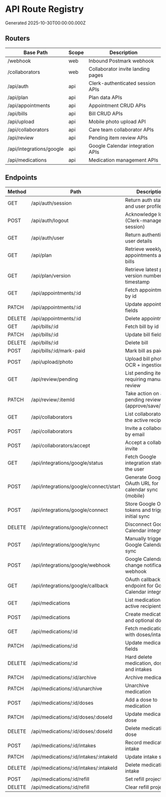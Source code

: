 # API Route Registry

Generated 2025-10-30T00:00:00.000Z

## Routers

| Base Path | Scope | Description |
| --- | --- | --- |
| /webhook | web | Inbound Postmark webhook |
| /collaborators | web | Collaborator invite landing pages |
| /api/auth | api | Clerk-authenticated session APIs |
| /api/plan | api | Plan data APIs |
| /api/appointments | api | Appointment CRUD APIs |
| /api/bills | api | Bill CRUD APIs |
| /api/upload | api | Mobile photo upload API |
| /api/collaborators | api | Care team collaborator APIs |
| /api/review | api | Pending item review APIs |
| /api/integrations/google | api | Google Calendar integration APIs |
| /api/medications | api | Medication management APIs |

## Endpoints

| Method | Path | Description |
| --- | --- | --- |
| GET | /api/auth/session | Return auth status and user profile |
| POST | /api/auth/logout | Acknowledge logout (Clerk-managed session) |
| GET | /api/auth/user | Return authenticated user details |
| GET | /api/plan | Retrieve weekly appointments and bills |
| GET | /api/plan/version | Retrieve latest plan version number + timestamp |
| GET | /api/appointments/:id | Fetch appointment by id |
| PATCH | /api/appointments/:id | Update appointment fields |
| DELETE | /api/appointments/:id | Delete appointment |
| GET | /api/bills/:id | Fetch bill by id |
| PATCH | /api/bills/:id | Update bill fields |
| DELETE | /api/bills/:id | Delete bill |
| POST | /api/bills/:id/mark-paid | Mark bill as paid |
| POST | /api/upload/photo | Upload bill photo for OCR + ingestion |
| GET | /api/review/pending | List pending items requiring manual review |
| PATCH | /api/review/:itemId | Take action on a pending review item (approve/save/reject) |
| GET | /api/collaborators | List collaborators for the active recipient |
| POST | /api/collaborators | Invite a collaborator by email |
| POST | /api/collaborators/accept | Accept a collaborator invite |
| GET | /api/integrations/google/status | Fetch Google integration status for the user |
| POST | /api/integrations/google/connect/start | Generate Google OAuth URL for calendar sync (mobile) |
| POST | /api/integrations/google/connect | Store Google OAuth tokens and trigger initial sync |
| DELETE | /api/integrations/google/connect | Disconnect Google Calendar integration |
| POST | /api/integrations/google/sync | Manually trigger Google Calendar sync |
| POST | /api/integrations/google/webhook | Google Calendar change notifications webhook |
| GET | /api/integrations/google/callback | OAuth callback endpoint for Google Calendar integration |
| GET | /api/medications | List medications for active recipient |
| POST | /api/medications | Create medication and optional doses |
| GET | /api/medications/:id | Fetch medication with doses/intakes |
| PATCH | /api/medications/:id | Update medication fields |
| DELETE | /api/medications/:id | Hard delete medication, doses, and intakes |
| PATCH | /api/medications/:id/archive | Archive medication |
| PATCH | /api/medications/:id/unarchive | Unarchive medication |
| POST | /api/medications/:id/doses | Add a dose to medication |
| PATCH | /api/medications/:id/doses/:doseId | Update medication dose |
| DELETE | /api/medications/:id/doses/:doseId | Delete medication dose |
| POST | /api/medications/:id/intakes | Record medication intake |
| PATCH | /api/medications/:id/intakes/:intakeId | Update intake status |
| DELETE | /api/medications/:id/intakes/:intakeId | Delete medication intake |
| POST | /api/medications/:id/refill | Set refill projection |
| DELETE | /api/medications/:id/refill | Clear refill projection |
